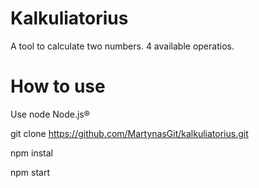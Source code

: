 # Kalkuliatorius

A tool to calculate two numbers. 
4 available operatios.

# How to use

Use node Node.js®

git clone https://github.com/MartynasGit/kalkuliatorius.git

npm instal

npm start